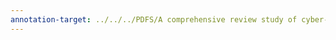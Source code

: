 ```yaml
---
annotation-target: ../../../PDFS/A comprehensive review study of cyber-attacks and cyber security.pdf
---
```

